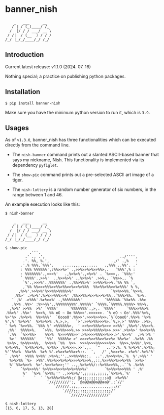 # banner_nish
```
    _   ___      __
   / | / (_)____/ /_
  /  |/ / / ___/ __ \
 / /|  / (__  ) / / /
/_/ |_/_/____/_/ /_/
```
## Introduction
Current latest release: v1.1.0 (2024. 07. 16)

Nothing special; a practice on publishing python packages.

## Installation
```
$ pip install banner-nish
```
Make sure you have the minimum python version to run it, which is `3.9`.

## Usages
As of `v1.3.0`, banner_nish has three functionalities which can be executed directly from the command line.

- The `nish-banner` command prints out a slanted ASCII-based banner that says my nickname, Nish. This functionality is implemented via its dependency `pyfiglet`.

- The `show-pic` command prints out a pre-selected ASCII art image of a tiger.

- The `nish-lottery` is a random number generator of six numbers, in the range between 1 and 46.

An example execution looks like this:
```
$ nish-banner

    _   ___      __
   / | / (_)____/ /_
  /  |/ / / ___/ __ \
 / /|  / (__  ) / / /
/_/ |_/_/____/_/ /_/

```

```
$ show-pic
           ,''',
         .' ., .',                                  ../'''',
        .'. %%, %.',                            .,/' .,%   :
       .'.% %%%,`%%%'.    .....,,,,,,.....   .,%%% .,%%'. .'
       : %%% %%%%%%',:%%>>%>' .,>>%>>%>%>>%%>,.   `%%%',% :
       : %%%%%%%'.,>>>%'   .,%>%>%'.,>%>%' . `%>>>,. `%%%:'
       ` %%%%'.,>>%'  .,%>>%>%' .,%>%>%' .>>%,. `%%>>,. `%
        `%'.,>>>%'.,%%%%%%%' .,%%>%%>%' >>%%>%>>%.`%% %% `,
        ,`%% %%>>>%%%>>%%>%%>>%>>%>%%%  %%>%%>%%>>%>%%%' % %,
      ,%>%'.>>%>%'%>>%%>%%%%>%'                 `%>%>>%%.`%>>%.
    ,%%>' .>%>%'.%>%>>%%%>>%' ,%%>>%%>%>>%>>%>%%,.`%%%>%%. `%>%.
   ` ,%' .>%%%'.%>%>>%' .,%%%%%%%%'          `%%%%%%.`%%>%% .%%>
   .%>% .%%>' :%>>%%'.,%%%%%%%%%'.%%%%%' `%%%%.`%%%%%.%%%%> %%>%.
  ,%>%' >>%%  >%' `%%%%'     `%%%%%%%'.,>,. `%%%%'     `%%%>>%%>%
.%%>%' .%%>'  %>>%, %% oO ~ Oo %%%>>'.>>>>>>. `% oO ~ Oo'.%%%'%>%,
%>'%> .%>%>%  %%>%%%'  `OoooO'.%%>>'.>>>%>>%>>.`%`OoooO'.%%>% '%>%
%',%' %>%>%'  %>%>%>% .%,>,>,   `>'.>>%>%%>>>%>.`%,>,>' %%%%> .>%>,
` %>% `%>>%%. `%%% %' >%%%%%%>,  ' >>%>>%%%>%>>> >>%%' ,%%>%'.%%>>%.
 .%%'  %%%%>%.   `>%%. %>%%>>>%.>> >>>%>%%%%>%>>.>>>'.>%>%>' %>>%>%%
 `.%%  `%>>%%>    %%>%  %>>>%%%>>'.>%>>>>%%%>>%>>.>',%>>%'  ,>%'>% '
  %>'  %%%%%%'    `%%'  %%%%%> >' >>>>%>>%%>>%>>%> %%>%>' .%>%% .%%
 %>%>, %>%%>>%%,  %>%>% `%%  %>>  >>>%>>>%%>>>>%>>  %%>>,%>%%'.%>%,
%>%>%%, `%>%%>%>%, %>%%> ,%>%>>>.>>`.,.  `"   ..'>.%. % %>%>%'.%>%%;
%'`%%>%  %%>%%  %>% %'.>%>>%>%%>>%::.  `,   /' ,%>>>%>. >%>%'.%>%'%'
` .%>%'  >%%% %>%%'.>%>%;''.,>>%%>%%::.  ..'.,%>>%>%>,`%  %'.>%%' '
  %>%>%% `%>  >%%'.%%>%>>%>%>%>>>%>%>>%,,::,%>>%%>%>>%>%% `>>%>'
  %'`%%>%>>%  %>'.%>>%>%>>;'' ..,,%>%>%%/::%>%%>>%%,,.``% .%>%%
  `    `%>%>>%%' %>%%>>%>>%>%>%>%%>%/'       `%>%%>%>>%%% ' .%'
        %'  `%>% `%>%%;'' .,>>%>%/',;;;;;,;;;;,`%>%>%,`%'   '
        `    `  ` `%>%%%>%%>%%;/ @a;;;;;;;;;;;a@  >%>%%'
                   `/////////';, `@a@@a@@a@@aa@',;`//'
                      `//////.;;,,............,,;;//'
                          `////;;;;;;;;;;;;;;;;;/'
                             `/////////////////'
```
```
$ nish-lottery
[15, 6, 17, 5, 13, 28]
```
